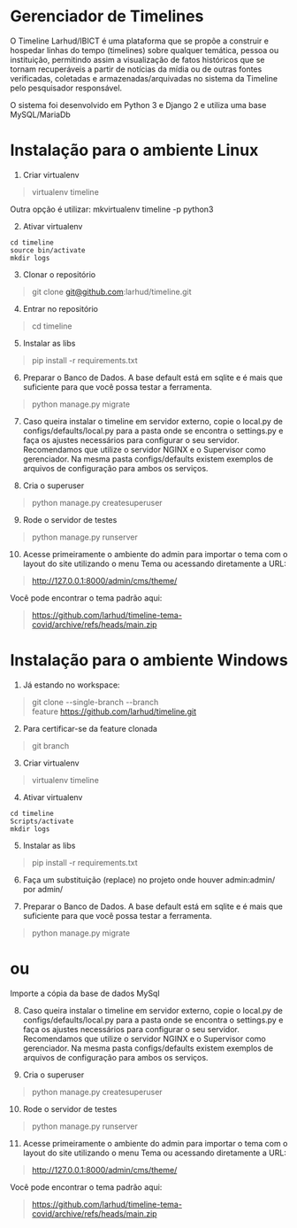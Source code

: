 ﻿# Gerenciador de Timelines

O Timeline Larhud/IBICT é uma plataforma que se propõe a construir e hospedar linhas do tempo (timelines) sobre qualquer temática, pessoa ou instituição, permitindo assim a visualização de fatos históricos que se tornam recuperáveis a partir de notícias da mídia ou
de outras fontes verificadas, coletadas e armazenadas/arquivadas no sistema da Timeline pelo pesquisador responsável. 

O sistema foi desenvolvido em Python 3 e Django 2 e utiliza uma base MySQL/MariaDb

# Instalação para o ambiente Linux

1. Criar virtualenv
> virtualenv timeline

Outra opção é utilizar: mkvirtualenv timeline -p python3

2. Ativar virtualenv
```
cd timeline
source bin/activate
mkdir logs
```

3. Clonar o repositório
> git clone git@github.com:larhud/timeline.git

4. Entrar no repositório
> cd timeline

5. Instalar as libs
> pip install -r requirements.txt

6. Preparar o Banco de Dados. A base default está em sqlite e é mais que suficiente para que você possa testar a ferramenta.
> python manage.py migrate
    
7. Caso queira instalar o timeline em servidor externo, copie o local.py de configs/defaults/local.py para a pasta onde se encontra o settings.py e faça os ajustes necessários para configurar o seu servidor. Recomendamos que utilize o servidor NGINX e o Supervisor como gerenciador. Na mesma pasta configs/defaults existem exemplos de arquivos de configuração para ambos os serviços.


8. Cria o superuser
> python manage.py createsuperuser

9. Rode o servidor de testes
> python manage.py runserver

10. Acesse primeiramente o ambiente do admin para importar o tema com o layout do site utilizando o menu Tema ou acessando diretamente a URL:
> http://127.0.0.1:8000/admin/cms/theme/

Você pode encontrar o tema padrão aqui: 
> https://github.com/larhud/timeline-tema-covid/archive/refs/heads/main.zip


# Instalação para o ambiente Windows

1. Já estando no workspace:


> git clone --single-branch --branch feature https://github.com/larhud/timeline.git

2. Para certificar-se da feature clonada
> git branch

3. Criar virtualenv
> virtualenv timeline

4. Ativar virtualenv
```
cd timeline
Scripts/activate
mkdir logs
```

5. Instalar as libs
> pip install -r requirements.txt

6. Faça um substituição (replace) no projeto onde houver admin:admin/ por admin/


7. Preparar o Banco de Dados. A base default está em sqlite e é mais que suficiente para que você possa testar a ferramenta.
> python manage.py migrate

# ou
Importe a cópia da base de dados MySql
    
8. Caso queira instalar o timeline em servidor externo, copie o local.py de configs/defaults/local.py para a pasta onde se encontra o settings.py e faça os ajustes necessários para configurar o seu servidor. Recomendamos que utilize o servidor NGINX e o Supervisor como gerenciador. Na mesma pasta configs/defaults existem exemplos de arquivos de configuração para ambos os serviços.


9. Cria o superuser
> python manage.py createsuperuser

10. Rode o servidor de testes
> python manage.py runserver

11. Acesse primeiramente o ambiente do admin para importar o tema com o layout do site utilizando o menu Tema ou acessando diretamente a URL:
> http://127.0.0.1:8000/admin/cms/theme/

Você pode encontrar o tema padrão aqui: 
> https://github.com/larhud/timeline-tema-covid/archive/refs/heads/main.zip

